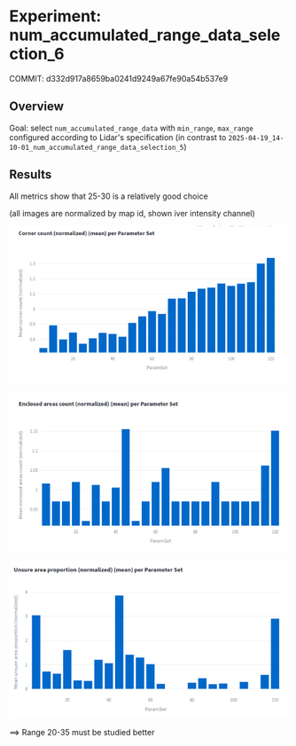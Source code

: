 # Experiment: num_accumulated_range_data_selection_6

COMMIT: d332d917a8659ba0241d9249a67fe90a54b537e9

## Overview

Goal: select `num_accumulated_range_data` with `min_range`, `max_range` configured according to Lidar's specification (in contrast to `2025-04-19_14-10-01_num_accumulated_range_data_selection_5`) 

## Results

All metrics show that 25-30 is a relatively good choice

(all images are normalized by map id, shown iver intensity channel)

![](image.png)

![](image-1.png)

![](image-2.png)

==> Range 20-35 must be studied better
